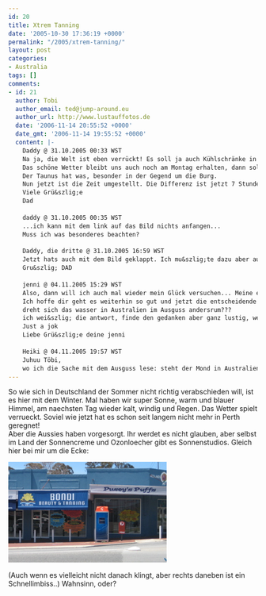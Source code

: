```yaml
---
id: 20
title: Xtrem Tanning
date: '2005-10-30 17:36:19 +0000'
permalink: "/2005/xtrem-tanning/"
layout: post
categories:
- Australia
tags: []
comments:
- id: 21
  author: Tobi
  author_email: ted@jump-around.eu
  author_url: http://www.lustauffotos.de
  date: '2006-11-14 20:55:52 +0000'
  date_gmt: '2006-11-14 19:55:52 +0000'
  content: |-
    Daddy @ 31.10.2005 00:33 WST
    Na ja, die Welt ist eben verrückt! Es soll ja auch Kühlschränke in eiskalten Regionen geben....
    Das schöne Wetter bleibt uns auch noch am Montag erhalten, dann soll es aber regnen,aber immer noch warm. Ich bin heute durch den Taunus gebikt. Es war herrlich den Nebel aufgehen und die bunten Blätter im Sonnenlicht zu sehen.
    Der Taunus hat was, besonder in der Gegend um die Burg.
    Nun jetzt ist die Zeit umgestellt. Die Differenz ist jetzt 7 Stunden. Es ist jetzt abends sehr früh dunkel und erinnert doch sehr an Winter. Aprospos Winter: kannst du uns mal deine Adresse schicken. Die Pakete zu Weihnachten und deinem Geburtstag brauchen eine Weile bis Australien.
    Viele Grü&szlig;e
    Dad

    daddy @ 31.10.2005 00:35 WST
    ...ich kann mit dem link auf das Bild nichts anfangen...
    Muss ich was besonderes beachten?

    Daddy, die dritte @ 31.10.2005 16:59 WST
    Jetzt hats auch mit dem Bild geklappt. Ich mu&szlig;te dazu aber auf ALL od AUSTRALIA gehen, nur dann erscheinen die Bilder.
    Gru&szlig; DAD

    jenni @ 04.11.2005 15:29 WST
    Also, dann will ich auch mal wieder mein Glück versuchen... Meine einträge erscheinen nie wieder wenn ich sie sende!!!
    Ich hoffe dir geht es weiterhin so gut und jetzt die entscheidende frage:
    dreht sich das wasser in Australien im Ausguss andersrum???
    ich wei&szlig; die antwort, finde den gedanken aber ganz lustig, wenn du&acute;s ausprobierst...
    Just a jok
    Liebe Grü&szlig;e deine jenni

    Heiki @ 04.11.2005 19:57 WST
    Juhuu Töbi,
    wo ich die Sache mit dem Ausguss lese: steht der Mond in Australien auf`m Kopf?!
---
```

So wie sich in Deutschland der Sommer nicht richtig verabschieden will, ist es hier mit dem Winter. Mal haben wir super Sonne, warm und blauer Himmel, am naechsten Tag wieder kalt, windig und Regen. Das Wetter spielt verrueckt. Soviel wie jetzt hat es schon seit langem nicht mehr in Perth geregnet!  
Aber die Aussies haben vorgesorgt. Ihr werdet es nicht glauben, aber selbst im Land der Sonnencreme und Ozonloecher gibt es Sonnenstudios. Gleich hier bei mir um die Ecke:

 ![Bondi Tanning](/files/2006/11/bondi.jpg)

(Auch wenn es vielleicht nicht danach klingt, aber rechts daneben ist ein Schnellimbiss..)
Wahnsinn, oder?